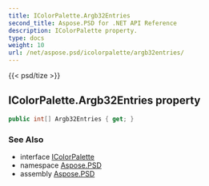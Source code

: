 ```yaml
---
title: IColorPalette.Argb32Entries
second_title: Aspose.PSD for .NET API Reference
description: IColorPalette property. 
type: docs
weight: 10
url: /net/aspose.psd/icolorpalette/argb32entries/
---
```

{{< psd/tize >}}
## IColorPalette.Argb32Entries property

```csharp
public int[] Argb32Entries { get; }
```

### See Also

* interface [IColorPalette](../)
* namespace [Aspose.PSD](../../icolorpalette/)
* assembly [Aspose.PSD](../../../)


